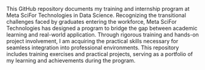 This GitHub repository documents my training and internship program at Meta SciFor Technologies in Data Science. Recognizing the transitional challenges faced by graduates entering the workforce, Meta SciFor Technologies has designed a program to bridge the gap between academic learning and real-world application. Through rigorous training and hands-on project involvement, I am acquiring the practical skills necessary for seamless integration into professional environments. This repository includes training exercises and practical projects, serving as a portfolio of my learning and achievements during the program.
